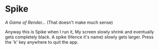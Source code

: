# Spike
 *A Game of Render...*
(That doesn't make much sense)

Anyway this is Spike when I run it, My screen slowly shrink and eventually gets completely black. A spike (Hence it's name) slowly gets larger. Press the 'k' key anywhere to quit the app.

